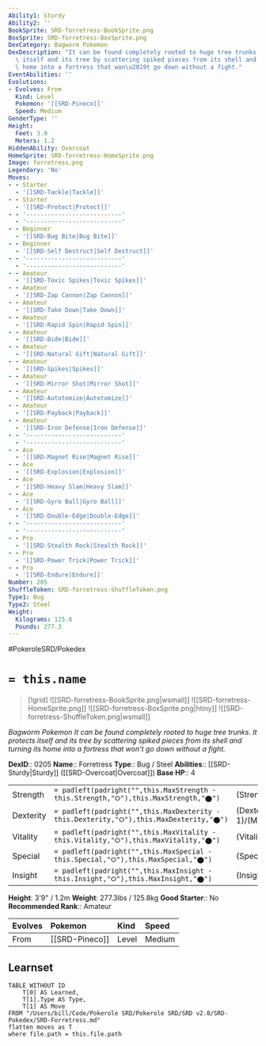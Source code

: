 ```yaml
---
Ability1: Sturdy
Ability2: ''
BookSprite: SRD-forretress-BookSprite.png
BoxSprite: SRD-forretress-BoxSprite.png
DexCategory: Bagworm Pokemon
DexDescription: "It can be found completely rooted to huge tree trunks. It protects\
  \ itself and its tree by scattering spiked pieces from its shell and turning its\
  \ home into a fortress that won\u2019t go down without a fight."
EventAbilities: ''
Evolutions:
- Evolves: From
  Kind: Level
  Pokemon: '[[SRD-Pineco]]'
  Speed: Medium
GenderType: ''
Height:
  Feet: 3.9
  Meters: 1.2
HiddenAbility: Overcoat
HomeSprite: SRD-forretress-HomeSprite.png
Image: forretress.png
Legendary: 'No'
Moves:
- - Starter
  - '[[SRD-Tackle|Tackle]]'
- - Starter
  - '[[SRD-Protect|Protect]]'
- - '---------------------------'
  - '---------------------------'
- - Beginner
  - '[[SRD-Bug Bite|Bug Bite]]'
- - Beginner
  - '[[SRD-Self Destruct|Self Destruct]]'
- - '---------------------------'
  - '---------------------------'
- - Amateur
  - '[[SRD-Toxic Spikes|Toxic Spikes]]'
- - Amateur
  - '[[SRD-Zap Cannon|Zap Cannon]]'
- - Amateur
  - '[[SRD-Take Down|Take Down]]'
- - Amateur
  - '[[SRD-Rapid Spin|Rapid Spin]]'
- - Amateur
  - '[[SRD-Bide|Bide]]'
- - Amateur
  - '[[SRD-Natural Gift|Natural Gift]]'
- - Amateur
  - '[[SRD-Spikes|Spikes]]'
- - Amateur
  - '[[SRD-Mirror Shot|Mirror Shot]]'
- - Amateur
  - '[[SRD-Autotomize|Autotomize]]'
- - Amateur
  - '[[SRD-Payback|Payback]]'
- - Amateur
  - '[[SRD-Iron Defense|Iron Defense]]'
- - '---------------------------'
  - '---------------------------'
- - Ace
  - '[[SRD-Magnet Rise|Magnet Rise]]'
- - Ace
  - '[[SRD-Explosion|Explosion]]'
- - Ace
  - '[[SRD-Heavy Slam|Heavy Slam]]'
- - Ace
  - '[[SRD-Gyro Ball|Gyro Ball]]'
- - Ace
  - '[[SRD-Double-Edge|Double-Edge]]'
- - '---------------------------'
  - '---------------------------'
- - Pro
  - '[[SRD-Stealth Rock|Stealth Rock]]'
- - Pro
  - '[[SRD-Power Trick|Power Trick]]'
- - Pro
  - '[[SRD-Endure|Endure]]'
Number: 205
ShuffleToken: SRD-forretress-ShuffleToken.png
Type1: Bug
Type2: Steel
Weight:
  Kilograms: 125.8
  Pounds: 277.3
---
```


#PokeroleSRD/Pokedex

# `= this.name`

> [!grid]
> ![[SRD-forretress-BookSprite.png|wsmall]]
> ![[SRD-forretress-HomeSprite.png]]
> ![[SRD-forretress-BoxSprite.png|htiny]]
> ![[SRD-forretress-ShuffleToken.png|wsmall]]


*Bagworm Pokemon*
*It can be found completely rooted to huge tree trunks. It protects itself and its tree by scattering spiked pieces from its shell and turning its home into a fortress that won’t go down without a fight.*

**DexID**:: 0205
**Name**:: Forretress
**Type**:: Bug / Steel
**Abilities**:: [[SRD-Sturdy|Sturdy]] ([[SRD-Overcoat|Overcoat]])
**Base HP**:: 4

|           |                                                                                        |                                          |
| --------- | -------------------------------------------------------------------------------------- | ---------------------------------------- |
| Strength  | `= padleft(padright("",this.MaxStrength - this.Strength,"⭘"),this.MaxStrength,"⬤")`    | (Strength::2)/(MaxStrength::5)   |
| Dexterity | `= padleft(padright("",this.MaxDexterity - this.Dexterity,"⭘"),this.MaxDexterity,"⬤")` | (Dexterity:: 1)/(MaxDexterity::3) |
| Vitality  | `= padleft(padright("",this.MaxVitality - this.Vitality,"⭘"),this.MaxVitality,"⬤")`    | (Vitality::3)/(MaxVitality::7)   |
| Special   | `= padleft(padright("",this.MaxSpecial - this.Special,"⭘"),this.MaxSpecial,"⬤")`       | (Special::2)/(MaxSpecial::4)     |
| Insight   | `= padleft(padright("",this.MaxInsight - this.Insight,"⭘"),this.MaxInsight,"⬤")`       | (Insight::2)/(MaxInsight::4)     |

**Height**: 3'9" / 1.2m
**Weight**: 277.3lbs / 125.8kg
**Good Starter**:: No
**Recommended Rank**:: Amateur

| Evolves   | Pokemon        | Kind   | Speed   |
|:----------|:---------------|:-------|:--------|
| From      | [[SRD-Pineco]] | Level  | Medium  |

## Learnset

```dataview
TABLE WITHOUT ID
    T[0] AS Learned,
    T[1].Type AS Type,
    T[1] AS Move
FROM "/Users/bill/Code/Pokerole SRD/Pokerole SRD/SRD v2.0/SRD-Pokedex/SRD-Forretress.md"
flatten moves as T
where file.path = this.file.path
```
